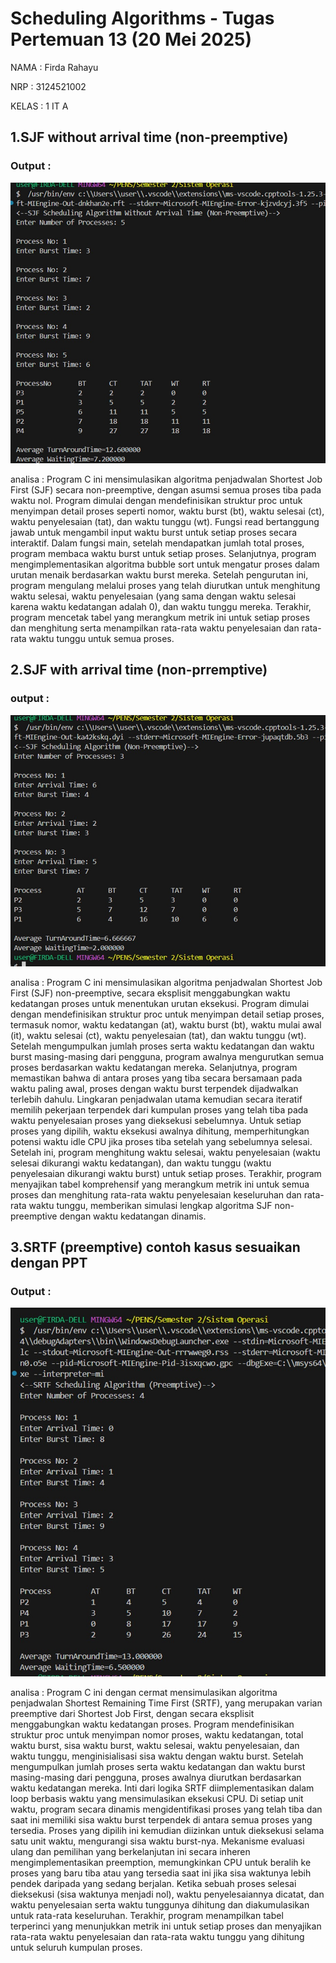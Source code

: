 # Scheduling Algorithms - Tugas Pertemuan 13 (20 Mei 2025)

NAMA : Firda Rahayu

NRP : 3124521002

KELAS : 1 IT A

## 1.SJF without arrival time (non-preemptive)

### Output :
![Gambar teks editor VS Code](img/output1.jpeg)

analisa : Program C ini mensimulasikan algoritma penjadwalan Shortest Job First (SJF) secara non-preemptive, dengan asumsi semua proses tiba pada waktu nol. Program dimulai dengan mendefinisikan struktur proc untuk menyimpan detail proses seperti nomor, waktu burst (bt), waktu selesai (ct), waktu penyelesaian (tat), dan waktu tunggu (wt). Fungsi read bertanggung jawab untuk mengambil input waktu burst untuk setiap proses secara interaktif. Dalam fungsi main, setelah mendapatkan jumlah total proses, program membaca waktu burst untuk setiap proses. Selanjutnya, program mengimplementasikan algoritma bubble sort untuk mengatur proses dalam urutan menaik berdasarkan waktu burst mereka. Setelah pengurutan ini, program mengulang melalui proses yang telah diurutkan untuk menghitung waktu selesai, waktu penyelesaian (yang sama dengan waktu selesai karena waktu kedatangan adalah 0), dan waktu tunggu mereka. Terakhir, program mencetak tabel yang merangkum metrik ini untuk setiap proses dan menghitung serta menampilkan rata-rata waktu penyelesaian dan rata-rata waktu tunggu untuk semua proses.

## 2.SJF with arrival time (non-prremptive)

### output :
![Gambar teks editor VS Code](img/output2.jpeg)

analisa :  Program C ini mensimulasikan algoritma penjadwalan Shortest Job First (SJF) non-preemptive, secara eksplisit menggabungkan waktu kedatangan proses untuk menentukan urutan eksekusi. Program dimulai dengan mendefinisikan struktur proc untuk menyimpan detail setiap proses, termasuk nomor, waktu kedatangan (at), waktu burst (bt), waktu mulai awal (it), waktu selesai (ct), waktu penyelesaian (tat), dan waktu tunggu (wt). Setelah mengumpulkan jumlah proses serta waktu kedatangan dan waktu burst masing-masing dari pengguna, program awalnya mengurutkan semua proses berdasarkan waktu kedatangan mereka. Selanjutnya, program memastikan bahwa di antara proses yang tiba secara bersamaan pada waktu paling awal, proses dengan waktu burst terpendek dijadwalkan terlebih dahulu. Lingkaran penjadwalan utama kemudian secara iteratif memilih pekerjaan terpendek dari kumpulan proses yang telah tiba pada waktu penyelesaian proses yang dieksekusi sebelumnya. Untuk setiap proses yang dipilih, waktu eksekusi awalnya dihitung, memperhitungkan potensi waktu idle CPU jika proses tiba setelah yang sebelumnya selesai. Setelah ini, program menghitung waktu selesai, waktu penyelesaian (waktu selesai dikurangi waktu kedatangan), dan waktu tunggu (waktu penyelesaian dikurangi waktu burst) untuk setiap proses. Terakhir, program menyajikan tabel komprehensif yang merangkum metrik ini untuk semua proses dan menghitung rata-rata waktu penyelesaian keseluruhan dan rata-rata waktu tunggu, memberikan simulasi lengkap algoritma SJF non-preemptive dengan waktu kedatangan dinamis.

## 3.SRTF (preemptive) contoh kasus sesuaikan dengan PPT

### Output :
![Gambar teks editor VS Code](img/output3.jpeg)

analisa : Program C ini dengan cermat mensimulasikan algoritma penjadwalan Shortest Remaining Time First (SRTF), yang merupakan varian preemptive dari Shortest Job First, dengan secara eksplisit menggabungkan waktu kedatangan proses. Program mendefinisikan struktur proc untuk menyimpan nomor proses, waktu kedatangan, total waktu burst, sisa waktu burst, waktu selesai, waktu penyelesaian, dan waktu tunggu, menginisialisasi sisa waktu dengan waktu burst. Setelah mengumpulkan jumlah proses serta waktu kedatangan dan waktu burst masing-masing dari pengguna, proses awalnya diurutkan berdasarkan waktu kedatangan mereka. Inti dari logika SRTF diimplementasikan dalam loop berbasis waktu yang mensimulasikan eksekusi CPU. Di setiap unit waktu, program secara dinamis mengidentifikasi proses yang telah tiba dan saat ini memiliki sisa waktu burst terpendek di antara semua proses yang tersedia. Proses yang dipilih ini kemudian diizinkan untuk dieksekusi selama satu unit waktu, mengurangi sisa waktu burst-nya. Mekanisme evaluasi ulang dan pemilihan yang berkelanjutan ini secara inheren mengimplementasikan preemption, memungkinkan CPU untuk beralih ke proses yang baru tiba atau yang tersedia saat ini jika sisa waktunya lebih pendek daripada yang sedang berjalan. Ketika sebuah proses selesai dieksekusi (sisa waktunya menjadi nol), waktu penyelesaiannya dicatat, dan waktu penyelesaian serta waktu tunggunya dihitung dan diakumulasikan untuk rata-rata keseluruhan. Terakhir, program menampilkan tabel terperinci yang menunjukkan metrik ini untuk setiap proses dan menyajikan rata-rata waktu penyelesaian dan rata-rata waktu tunggu yang dihitung untuk seluruh kumpulan proses.





